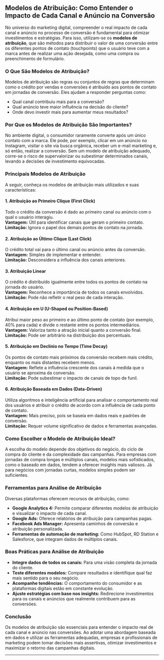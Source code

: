 
## Modelos de Atribuição: Como Entender o Impacto de Cada Canal e Anúncio na Conversão

No universo do marketing digital, compreender o real impacto de cada canal e anúncio no processo de conversão é fundamental para otimizar investimentos e estratégias. Para isso, utilizam-se os **modelos de atribuição**, que são métodos para distribuir o valor de uma conversão entre os diferentes pontos de contato (touchpoints) que o usuário teve com a marca antes de realizar uma ação desejada, como uma compra ou preenchimento de formulário.

### O Que São Modelos de Atribuição?

Modelos de atribuição são regras ou conjuntos de regras que determinam como o crédito por vendas e conversões é atribuído aos pontos de contato em jornadas de conversão. Eles ajudam a responder perguntas como:  
- Qual canal contribuiu mais para a conversão?  
- Qual anúncio teve maior influência na decisão do cliente?  
- Onde devo investir mais para aumentar meus resultados?

### Por Que os Modelos de Atribuição São Importantes?

No ambiente digital, o consumidor raramente converte após um único contato com a marca. Ele pode, por exemplo, clicar em um anúncio no Instagram, visitar o site via busca orgânica, receber um e-mail marketing e, só então, realizar a conversão. Sem um modelo de atribuição adequado, corre-se o risco de supervalorizar ou subestimar determinados canais, levando a decisões de investimento equivocadas.

### Principais Modelos de Atribuição

A seguir, conheça os modelos de atribuição mais utilizados e suas características:

#### 1. **Atribuição ao Primeiro Clique (First Click)**

Todo o crédito da conversão é dado ao primeiro canal ou anúncio com o qual o usuário interagiu.  
**Vantagem:** Útil para identificar canais que geram o primeiro contato.  
**Limitação:** Ignora o papel dos demais pontos de contato na jornada.

#### 2. **Atribuição ao Último Clique (Last Click)**

O crédito total vai para o último canal ou anúncio antes da conversão.  
**Vantagem:** Simples de implementar e entender.  
**Limitação:** Desconsidera a influência dos canais anteriores.

#### 3. **Atribuição Linear**

O crédito é distribuído igualmente entre todos os pontos de contato na jornada do usuário.  
**Vantagem:** Reconhece a importância de todos os canais envolvidos.  
**Limitação:** Pode não refletir o real peso de cada interação.

#### 4. **Atribuição em U (U-Shaped ou Position-Based)**

Atribui maior peso ao primeiro e ao último ponto de contato (por exemplo, 40% para cada) e divide o restante entre os pontos intermediários.  
**Vantagem:** Valoriza tanto a atração inicial quanto a conversão final.  
**Limitação:** Pode ser arbitrário na distribuição dos percentuais.

#### 5. **Atribuição em Declínio no Tempo (Time Decay)**

Os pontos de contato mais próximos da conversão recebem mais crédito, enquanto os mais distantes recebem menos.  
**Vantagem:** Reflete a influência crescente dos canais à medida que o usuário se aproxima da conversão.  
**Limitação:** Pode subestimar o impacto de canais de topo de funil.

#### 6. **Atribuição Baseada em Dados (Data-Driven)**

Utiliza algoritmos e inteligência artificial para analisar o comportamento real dos usuários e atribuir o crédito de acordo com a influência de cada ponto de contato.  
**Vantagem:** Mais preciso, pois se baseia em dados reais e padrões de conversão.  
**Limitação:** Requer volume significativo de dados e ferramentas avançadas.

### Como Escolher o Modelo de Atribuição Ideal?

A escolha do modelo depende dos objetivos do negócio, do ciclo de compra do cliente e da complexidade das campanhas. Para empresas com jornadas de compra longas e múltiplos canais, modelos mais sofisticados, como o baseado em dados, tendem a oferecer insights mais valiosos. Já para negócios com jornadas curtas, modelos simples podem ser suficientes.

### Ferramentas para Análise de Atribuição

Diversas plataformas oferecem recursos de atribuição, como:

- **Google Analytics 4:** Permite comparar diferentes modelos de atribuição e visualizar o impacto de cada canal.
- **Google Ads:** Oferece relatórios de atribuição para campanhas pagas.
- **Facebook Ads Manager:** Apresenta caminhos de conversão e atribuição personalizada.
- **Ferramentas de automação de marketing:** Como HubSpot, RD Station e Salesforce, que integram dados de múltiplos canais.

### Boas Práticas para Análise de Atribuição

- **Integre dados de todos os canais:** Para uma visão completa da jornada do cliente.
- **Teste diferentes modelos:** Compare resultados e identifique qual faz mais sentido para o seu negócio.
- **Acompanhe tendências:** O comportamento do consumidor e as plataformas digitais estão em constante evolução.
- **Ajuste estratégias com base nos insights:** Redirecione investimentos para os canais e anúncios que realmente contribuem para as conversões.

### Conclusão

Os modelos de atribuição são essenciais para entender o impacto real de cada canal e anúncio nas conversões. Ao adotar uma abordagem baseada em dados e utilizar as ferramentas adequadas, empresas e profissionais de marketing podem tomar decisões mais assertivas, otimizar investimentos e maximizar o retorno das campanhas digitais.

---
```